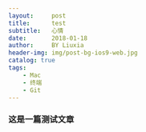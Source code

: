 ```yaml
---
layout:     post
title:      test
subtitle:   心情
date:       2018-01-18
author:     BY Liuxia
header-img: img/post-bg-ios9-web.jpg
catalog: true
tags:
    - Mac
    - 终端
    - Git
---  
```

### 这是一篇测试文章

